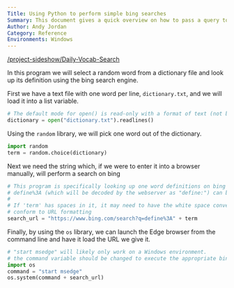 ```yaml
---
Title: Using Python to perform simple bing searches
Summary: This document gives a quick overview on how to pass a query to the Edge browser and load a bing search
Author: Andy Jordan
Category: Reference
Environments: Windows
---
```

[/project-sideshow/Daily-Vocab-Search](https://github.com/brookline-lab/project-sideshow/Daily-Vocab-Search)

In this program we will select a random word from a dictionary file and look up its definition using the bing search engine.

First we have a text file with one word per line, `dictionary.txt`, and we will load it into a list variable.
```python
# The default mode for open() is read-only with a format of text (not binary)
dictionary = open("dictionary.txt").readlines()
```

Using the `random` library, we will pick one word out of the dictionary.
```python
import random
term = random.choice(dictionary)
```

Next we need the string which, if we were to enter it into a browser manually, will perform a search on bing
```python
# This program is specifically looking up one word definitions on bing so the
# define%3A (which will be decoded by the webserver as "define:") can be omitted if need be
#
# If 'term' has spaces in it, it may need to have the white space converted to 
# conform to URL formatting
search_url = "https://www.bing.com/search?q=define%3A" + term

```

Finally, by using the `os` library, we can launch the Edge browser from the command line and have it load the URL we give it.
```python
# "start msedge" will likely only work on a Windows environment.
# the command variable should be changed to execute the appropriate binary of the host system
import os
command = "start msedge"
os.system(command + search_url)
```
